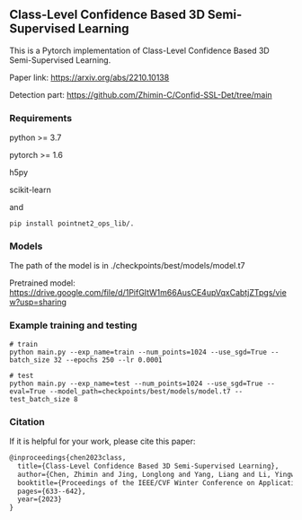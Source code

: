 ## Class-Level Confidence Based 3D Semi-Supervised Learning
This is a Pytorch implementation of Class-Level Confidence Based 3D Semi-Supervised Learning.

Paper link: https://arxiv.org/abs/2210.10138

Detection part: https://github.com/Zhimin-C/Confid-SSL-Det/tree/main

### Requirements
python >= 3.7

pytorch >= 1.6

h5py

scikit-learn

and

```shell script
pip install pointnet2_ops_lib/.
```

### Models

The path of the model is in ./checkpoints/best/models/model.t7

Pretrained model: https://drive.google.com/file/d/1PifGItW1m66AusCE4upVqxCabtjZTpgs/view?usp=sharing

### Example training and testing
```shell script
# train
python main.py --exp_name=train --num_points=1024 --use_sgd=True --batch_size 32 --epochs 250 --lr 0.0001

# test
python main.py --exp_name=test --num_points=1024 --use_sgd=True --eval=True --model_path=checkpoints/best/models/model.t7 --test_batch_size 8

```

### Citation
If it is helpful for your work, please cite this paper:
```latex
@inproceedings{chen2023class,
  title={Class-Level Confidence Based 3D Semi-Supervised Learning},
  author={Chen, Zhimin and Jing, Longlong and Yang, Liang and Li, Yingwei and Li, Bing},
  booktitle={Proceedings of the IEEE/CVF Winter Conference on Applications of Computer Vision},
  pages={633--642},
  year={2023}
}
```

